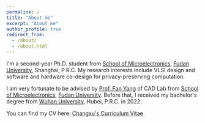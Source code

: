 ```yaml
---
permalink: /
title: "About me"
excerpt: "About me"
author_profile: true
redirect_from: 
  - /about/
  - /about.html
---
```


I'm a second-year Ph.D. student from [School of Microelectronics](https://sme.fudan.edu.cn/), [Fudan University](https://www.fudan.edu.cn/), Shanghai, P.R.C. My research interests include VLSI design and software and hardware co-design for privacy-preserving computation.

I am very fortunate to be advised by [Prof. Fan Yang](https://sme.fudan.edu.cn/60/64/c31157a352356/page.htm) of CAD Lab from [School of Microelectronics](https://sme.fudan.edu.cn/), [Fudan University](https://www.fudan.edu.cn/). Before that, I received my bachelor's degree from [Wuhan University](https://www.whu.edu.cn/), Hubei, P.R.C. in 2022.

You can find my CV here: [Changxu's Curriculum Vitae](../files/Resume_07June.pdf)




